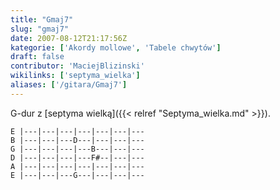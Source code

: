 ```yaml
---
title: "Gmaj7"
slug: "gmaj7"
date: 2007-08-12T21:17:56Z
kategorie: ['Akordy mollowe', 'Tabele chwytów']
draft: false
contributor: 'MaciejBlizinski'
wikilinks: ['septyma_wielka']
aliases: ['/gitara/Gmaj7']
---
```

G-dur z [septyma wielką]({{< relref "Septyma_wielka.md" >}}).


```
E |---|---|---|---|---|---|---
B |---|---|---D---|---|---|---
G |---|---|---|---B---|---|---
D |---|---|---|---F#--|---|---
A |---|---|---|---|---|---|---
E |---|---|---G---|---|---|---
```



